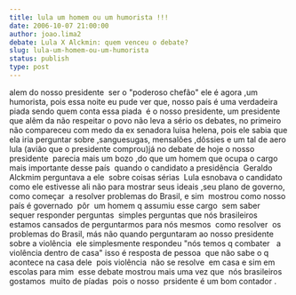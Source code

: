```yaml
---
title: lula um homem ou um humorista !!!
date: 2006-10-07 21:00:00
author: joao.lima2
debate: Lula X Alckmin: quem venceu o debate?
slug: lula-um-homem-ou-um-humorista
status: publish 
type: post
---
```


alem do nosso presidente  ser o "poderoso chefão" ele é agora ,um humorista, pois essa noite eu pude ver que, nosso país é uma verdadeira piada sendo quem conta essa piada  é o nosso presidente, um presidente que alêm da não respeitar o povo não leva a sério os debates, no primeiro não compareceu com medo da ex senadora luisa helena, pois ele sabia que ela iria perguntar sobre ,sanguesugas, mensalões ,dôssies e um tal de aero lula (avião que o presidente comprou)já no debate de hoje o nosso presidente  parecia mais um bozo ,do que um homem que ocupa o cargo mais importante desse país  quando o candidato a presidência  Geraldo Alckmim perguntava a ele  sobre coisas sérias  Lula esnobava o candidato como ele estivesse ali não para mostrar seus ideais ,seu plano de governo, como começar  a resolver problemas do Brasil, e sim  mostrou como nosso país é governado  pôr  um homem q assumiu esse cargo  sem saber  sequer responder perguntas  simples perguntas que nós brasileiros estamos cansados de perguntarmos para nós mesmos  como resolver  os problemas do Brasil, más não quando perguntaram ao nosso presidente  sobre a violência  ele simplesmente respondeu "nós temos q combater   a violência dentro de casa" isso é resposta de pessoa  que não sabe o q acontece na casa dele  pois violência  não se resolve  em casa e sim em escolas para mim  esse debate mostrou mais uma vez que  nós brasileiros gostamos  muito de píadas  pois o nosso  prsidente é um bom contador .


